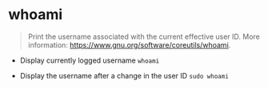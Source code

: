 # whoami
> Print the username associated with the current effective user ID.
> More information: <https://www.gnu.org/software/coreutils/whoami>.

- Display currently logged username
`whoami`

- Display the username after a change in the user ID
`sudo whoami`
